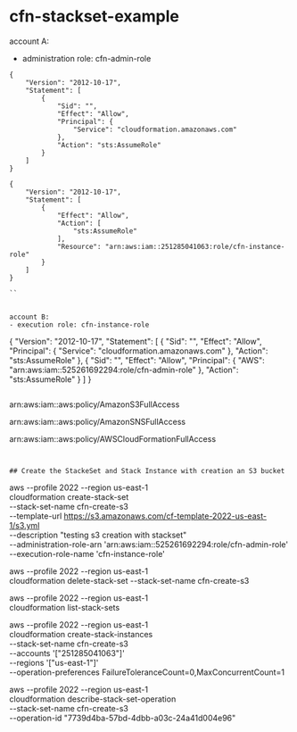 # cfn-stackset-example

account A: 
- administration role: cfn-admin-role
```
{
    "Version": "2012-10-17",
    "Statement": [
        {
            "Sid": "",
            "Effect": "Allow",
            "Principal": {
                "Service": "cloudformation.amazonaws.com"
            },
            "Action": "sts:AssumeRole"
        }
    ]
}
```

```
{
    "Version": "2012-10-17",
    "Statement": [
        {
            "Effect": "Allow",
            "Action": [
                "sts:AssumeRole"
            ],
            "Resource": "arn:aws:iam::251285041063:role/cfn-instance-role"
        }
    ]
}

``


account B:
- execution role: cfn-instance-role
```
{
    "Version": "2012-10-17",
    "Statement": [
        {
            "Sid": "",
            "Effect": "Allow",
            "Principal": {
                "Service": "cloudformation.amazonaws.com"
            },
            "Action": "sts:AssumeRole"
        },
        {
            "Sid": "",
            "Effect": "Allow",
            "Principal": {
                "AWS": "arn:aws:iam::525261692294:role/cfn-admin-role"
            },
            "Action": "sts:AssumeRole"
        }
    ]
}
```

```
arn:aws:iam::aws:policy/AmazonS3FullAccess

arn:aws:iam::aws:policy/AmazonSNSFullAccess

arn:aws:iam::aws:policy/AWSCloudFormationFullAccess
```


## Create the StackeSet and Stack Instance with creation an S3 bucket

```
aws --profile 2022 --region us-east-1 \
 cloudformation create-stack-set \
    --stack-set-name cfn-create-s3 \
    --template-url https://s3.amazonaws.com/cf-template-2022-us-east-1/s3.yml \
    --description "testing s3 creation with stackset" \
    --administration-role-arn 'arn:aws:iam::525261692294:role/cfn-admin-role' \
    --execution-role-name 'cfn-instance-role'

aws --profile 2022 --region us-east-1 \
cloudformation delete-stack-set --stack-set-name cfn-create-s3

aws --profile 2022 --region us-east-1 \
cloudformation list-stack-sets

aws --profile 2022 --region us-east-1 \
 cloudformation create-stack-instances \
  --stack-set-name cfn-create-s3 \
  --accounts '["251285041063"]' \
  --regions '["us-east-1"]' \
  --operation-preferences FailureToleranceCount=0,MaxConcurrentCount=1


aws --profile 2022 --region us-east-1 \
cloudformation describe-stack-set-operation \
  --stack-set-name cfn-create-s3 \
  --operation-id "7739d4ba-57bd-4dbb-a03c-24a41d004e96"

```
